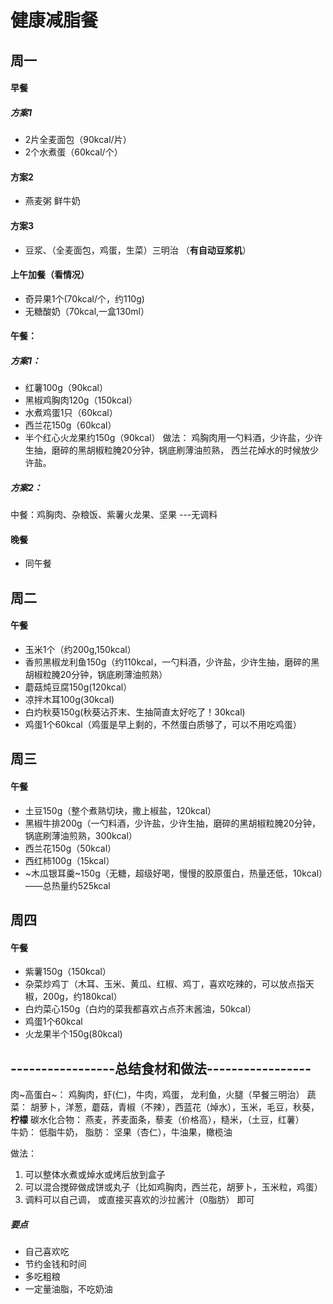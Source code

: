 # 健康减脂餐

## 周一
#### 早餐
##### 方案1
 * 2片全麦面包（90kcal/片）
 * 2个水煮蛋（60kcal/个）
 #### 方案2
 * 燕麦粥 鲜牛奶
 #### 方案3
 * 豆浆、（全麦面包，鸡蛋，生菜）三明治 （**有自动豆浆机**）

#### 上午加餐（看情况）
 * 奇异果1个(70kcal/个，约110g)
 * 无糖酸奶（70kcal,一盒130ml）

#### 午餐：
##### 方案1：
 * 红薯100g（90kcal）
 * 黑椒鸡胸肉120g（150kcal）
 * 水煮鸡蛋1只（60kcal）
 * 西兰花150g（60kcal）
 * 半个红心火龙果约150g（90kcal）
 做法： 鸡胸肉用一勺料酒，少许盐，少许生抽，磨碎的黑胡椒粒腌20分钟，锅底刷薄油煎熟， 西兰花焯水的时候放少许盐。
##### 方案2：
中餐：鸡胸肉、杂粮饭、紫薯火龙果、坚果  ---无调料

#### 晚餐
 * 同午餐

## 周二
#### 午餐
 * 玉米1个（约200g,150kcal）
 * 香煎黑椒龙利鱼150g（约110kcal，一勺料酒，少许盐，少许生抽，磨碎的黑胡椒粒腌20分钟，锅底刷薄油煎熟）
 * 蘑菇炖豆腐150g(120kcal）
 * 凉拌木耳100g(30kcal)
 * 白灼秋葵150g(秋葵沾芥末、生抽简直太好吃了！30kcal)
 * 鸡蛋1个60kcal（鸡蛋是早上剩的，不然蛋白质够了，可以不用吃鸡蛋）

 ## 周三
 #### 午餐
 * 土豆150g（整个煮熟切块，撒上椒盐，120kcal）
 * 黑椒牛排200g（一勺料酒，少许盐，少许生抽，磨碎的黑胡椒粒腌20分钟，锅底刷薄油煎熟，300kcal）
 * 西兰花150g（50kcal）
 * 西红柿100g（15kcal）
 * ~木瓜银耳羹~150g（无糖，超级好喝，慢慢的胶原蛋白，热量还低，10kcal）——总热量约525kcal

## 周四
#### 午餐
 * 紫薯150g（150kcal）
 * 杂菜炒鸡丁（木耳、玉米、黄瓜、红椒、鸡丁，喜欢吃辣的，可以放点指天椒，200g，约180kcal）
 * 白灼菜心150g（白灼的菜我都喜欢占点芥末酱油，50kcal）
 * 鸡蛋1个60kcal
 * 火龙果半个150g(80kcal)


## -----------------总结食材和做法-----------------
 肉~高蛋白~： 鸡胸肉，虾(仁)，牛肉，鸡蛋， 龙利鱼，火腿（早餐三明治）
 蔬菜： 胡萝卜，洋葱，蘑菇，青椒（不辣），西蓝花（焯水），玉米，毛豆，秋葵， **柠檬**
 碳水化合物： 燕麦，荞麦面条，藜麦（价格高），糙米，（土豆，红薯）    
 牛奶： 低脂牛奶，
 脂肪： 坚果（杏仁），牛油果，橄榄油

 做法：
 1. 可以整体水煮或焯水或烤后放到盒子
 2. 可以混合搅碎做成饼或丸子（比如鸡胸肉，西兰花，胡萝卜，玉米粒，鸡蛋）
 3. 调料可以自己调， 或直接买喜欢的沙拉酱汁（0脂肪） 即可

 ##### 要点
 * 自己喜欢吃
 * 节约金钱和时间
 * 多吃粗粮
 * 一定量油脂，不吃奶油
